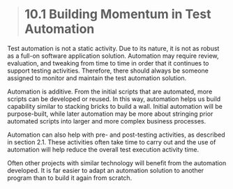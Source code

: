 > # **10.1** Building Momentum in Test Automation

Test automation is not a static activity. Due to its nature, it is not as robust as a full-on software application solution. Automation may require review, evaluation, 
and tweaking from time to time in order that it continues to support testing activities. Therefore, there should always be someone assigned to monitor and maintain the 
test automation solution.

Automation is additive. From the initial scripts that are automated, more scripts can be developed or reused. In this way, automation helps us build capability 
similar to stacking bricks to build a wall. Initial automation will be purpose-built, while later automation may be more about stringing prior automated scripts into 
larger and more complex business processes.

Automation can also help with pre- and post-testing activities, as described in section 2.1. These activities often take time to carry out and the use of automation 
will help reduce the overall test execution activity time.

Often other projects with similar technology will benefit from the automation developed. It is far easier to adapt an automation solution to another program than to 
build it again from scratch.